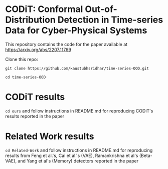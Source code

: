 # CODiT: Conformal Out-of-Distribution Detection in Time-series Data for Cyber-Physical Systems
  This repository contains the code for the paper available at https://arxiv.org/abs/2207.11769
  
  Clone this repo: 
  ```
  git clone https://github.com/kaustubhsridhar/time-series-OOD.git
  ```
  ```
  cd time-series-OOD
  ```
# CODiT results
  ```cd ours``` and follow instructions in README.md for reproducing CODiT's results reported in the paper

# Related Work results
  ```cd Related-Work``` and follow instructions in README.md for reproducing results from Feng et al.'s, Cai et al.'s (VAE), Ramankrishna et al's (Beta-VAE), and Yang et al's (Memory) detectors reported in the paper

